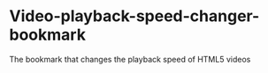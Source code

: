 # Video-playback-speed-changer-bookmark
The bookmark that changes the playback speed of HTML5 videos
